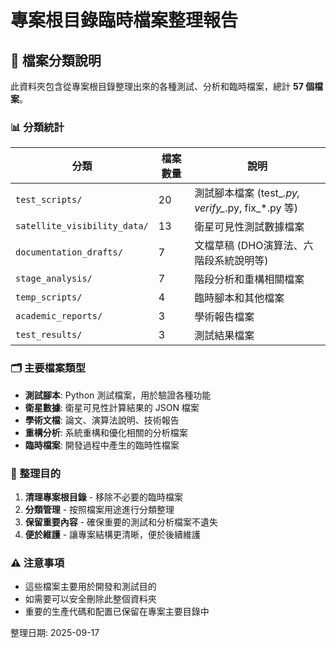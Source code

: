 # 專案根目錄臨時檔案整理報告

## 📁 檔案分類說明

此資料夾包含從專案根目錄整理出來的各種測試、分析和臨時檔案，總計 **57 個檔案**。

### 📊 分類統計

| 分類 | 檔案數量 | 說明 |
|------|----------|------|
| `test_scripts/` | 20 | 測試腳本檔案 (test_*.py, verify_*.py, fix_*.py 等) |
| `satellite_visibility_data/` | 13 | 衛星可見性測試數據檔案 |
| `documentation_drafts/` | 7 | 文檔草稿 (DHO演算法、六階段系統說明等) |
| `stage_analysis/` | 7 | 階段分析和重構相關檔案 |
| `temp_scripts/` | 4 | 臨時腳本和其他檔案 |
| `academic_reports/` | 3 | 學術報告檔案 |
| `test_results/` | 3 | 測試結果檔案 |

### 🗂️ 主要檔案類型

- **測試腳本**: Python 測試檔案，用於驗證各種功能
- **衛星數據**: 衛星可見性計算結果的 JSON 檔案
- **學術文檔**: 論文、演算法說明、技術報告
- **重構分析**: 系統重構和優化相關的分析檔案
- **臨時檔案**: 開發過程中產生的臨時性檔案

### 🎯 整理目的

1. **清理專案根目錄** - 移除不必要的臨時檔案
2. **分類管理** - 按照檔案用途進行分類整理
3. **保留重要內容** - 確保重要的測試和分析檔案不遺失
4. **便於維護** - 讓專案結構更清晰，便於後續維護

### ⚠️ 注意事項

- 這些檔案主要用於開發和測試目的
- 如需要可以安全刪除此整個資料夾
- 重要的生產代碼和配置已保留在專案主要目錄中

整理日期: 2025-09-17
